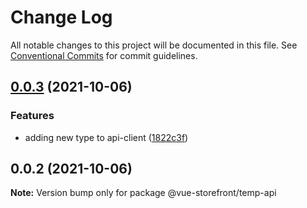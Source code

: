 # Change Log

All notable changes to this project will be documented in this file.
See [Conventional Commits](https://conventionalcommits.org) for commit guidelines.

## [0.0.3](https://github.com/vuestorefront/ecommerce-integration-boilerplate/compare/v0.0.2...v0.0.3) (2021-10-06)


### Features

* adding new type to api-client ([1822c3f](https://github.com/vuestorefront/ecommerce-integration-boilerplate/commit/1822c3fe3f74d772f94cdab6a54ad8b4928ddbb5))





## 0.0.2 (2021-10-06)

**Note:** Version bump only for package @vue-storefront/temp-api
